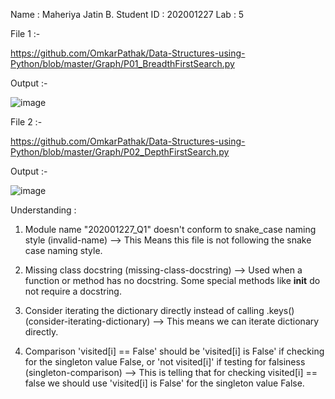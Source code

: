 Name : Maheriya Jatin B.
Student ID : 202001227
Lab : 5


File 1 :-

 https://github.com/OmkarPathak/Data-Structures-using-Python/blob/master/Graph/P01_BreadthFirstSearch.py

Output :-

![image](https://user-images.githubusercontent.com/82827719/225572896-61e54d26-372e-48ca-b83e-1a06e134e1c7.png)

File 2 :-

https://github.com/OmkarPathak/Data-Structures-using-Python/blob/master/Graph/P02_DepthFirstSearch.py

Output :-

![image](https://user-images.githubusercontent.com/82827719/225573610-c120eacf-7e60-4aa9-a208-4b703695845e.png)



Understanding :

1) Module name "202001227_Q1" doesn't conform to snake_case naming style (invalid-name) 
--> This Means this file is not following the snake case naming style.

2) Missing class docstring (missing-class-docstring)
--> Used when a function or method has no docstring. Some special methods like __init__ do not require a docstring.

3) Consider iterating the dictionary directly instead of calling .keys() (consider-iterating-dictionary)
--> This means we can iterate dictionary directly.

4)  Comparison 'visited[i] == False' should be 'visited[i] is False' if checking for the singleton value False, or 'not visited[i]' if testing for falsiness (singleton-comparison)
--> This is telling that for checking visited[i] == false we should use 'visited[i] is False' for the singleton value False.

